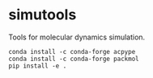 # simutools
Tools for molecular dynamics simulation.


```commandline
conda install -c conda-forge acpype
conda install -c conda-forge packmol
pip install -e .
```
